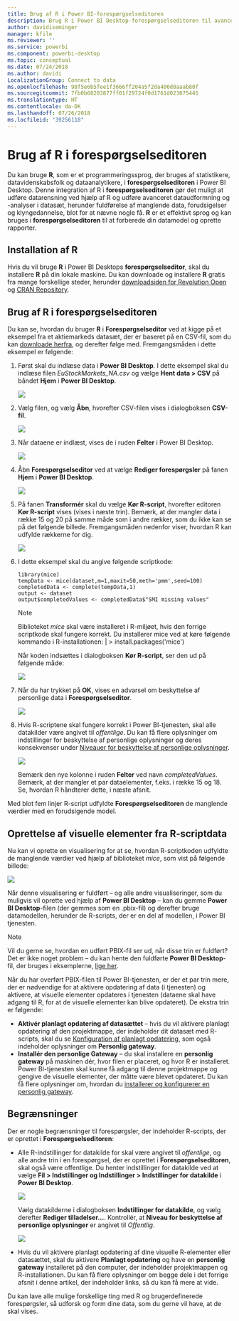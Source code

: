 ```yaml
---
title: Brug af R i Power BI-forespørgselseditoren
description: Brug R i Power BI Desktop-forespørgselseditoren til avancerede analyser
author: davidiseminger
manager: kfile
ms.reviewer: ''
ms.service: powerbi
ms.component: powerbi-desktop
ms.topic: conceptual
ms.date: 07/24/2018
ms.author: davidi
LocalizationGroup: Connect to data
ms.openlocfilehash: 98f5e6b5fee1f3666ff204a5f2da400d0aaab80f
ms.sourcegitcommit: 7fb0b68203877ff01f29724f0d1761d023075445
ms.translationtype: HT
ms.contentlocale: da-DK
ms.lasthandoff: 07/26/2018
ms.locfileid: "39256118"
---
```

# <a name="using-r-in-query-editor"></a>Brug af R i forespørgselseditoren
Du kan bruge **R**, som er et programmeringssprog, der bruges af statistikere, datavidenskabsfolk og dataanalytikere, i **forespørgselseditoren** i Power BI Desktop. Denne integration af R i **forespørgselseditoren** gør det muligt at udføre datarensning ved hjælp af R og udføre avanceret dataudformning og -analyser i datasæt, herunder fuldførelse af manglende data, forudsigelser og klyngedannelse, blot for at nævne nogle få. **R** er et effektivt sprog og kan bruges i **forespørgselseditoren** til at forberede din datamodel og oprette rapporter.

## <a name="installing-r"></a>Installation af R
Hvis du vil bruge **R** i Power BI Desktops **forespørgselseditor**, skal du installere **R** på din lokale maskine. Du kan downloade og installere **R** gratis fra mange forskellige steder, herunder [downloadsiden for Revolution Open](https://mran.revolutionanalytics.com/download/) og [CRAN Repository](https://cran.r-project.org/bin/windows/base/).

## <a name="using-r-in-query-editor"></a>Brug af R i forespørgselseditoren
Du kan se, hvordan du bruger **R** i **Forespørgselseditor** ved at kigge på et eksempel fra et aktiemarkeds datasæt, der er baseret på en CSV-fil, som du kan [downloade herfra](http://download.microsoft.com/download/F/8/A/F8AA9DC9-8545-4AAE-9305-27AD1D01DC03/EuStockMarkets_NA.csv), og derefter følge med. Fremgangsmåden i dette eksempel er følgende:

1. Først skal du indlæse data i **Power BI Desktop**. I dette eksempel skal du indlæse filen *EuStockMarkets_NA.csv* og vælge **Hent data > CSV** på båndet **Hjem** i **Power BI Desktop**.

   ![](media/desktop-r-in-query-editor/r-in-query-editor_1.png)
2. Vælg filen, og vælg **Åbn**, hvorefter CSV-filen vises i dialogboksen **CSV-fil**.

   ![](media/desktop-r-in-query-editor/r-in-query-editor_2.png)
3. Når dataene er indlæst, vises de i ruden **Felter** i Power BI Desktop.

   ![](media/desktop-r-in-query-editor/r-in-query-editor_3.png)
4. Åbn **Forespørgselseditor** ved at vælge **Rediger forespørgsler** på fanen **Hjem** i **Power BI Desktop**.

   ![](media/desktop-r-in-query-editor/r-in-query-editor_4.png)
5. På fanen **Transformér** skal du vælge **Kør R-script**, hvorefter editoren **Kør R-script** vises (vises i næste trin). Bemærk, at der mangler data i række 15 og 20 på samme måde som i andre rækker, som du ikke kan se på det følgende billede. Fremgangsmåden nedenfor viser, hvordan R kan udfylde rækkerne for dig.

   ![](media/desktop-r-in-query-editor/r-in-query-editor_5d.png)
6. I dette eksempel skal du angive følgende scriptkode:

       library(mice)
       tempData <- mice(dataset,m=1,maxit=50,meth='pmm',seed=100)
       completedData <- complete(tempData,1)
       output <- dataset
       output$completedValues <- completedData$"SMI missing values"

   > [!NOTE]
   > Biblioteket *mice* skal være installeret i R-miljøet, hvis den forrige scriptkode skal fungere korrekt. Du installerer mice ved at køre følgende kommando i R-installationen: |      > install.packages('mice')
   > 
   > 

   Når koden indsættes i dialogboksen **Kør R-script**, ser den ud på følgende måde:

   ![](media/desktop-r-in-query-editor/r-in-query-editor_5b.png)
7. Når du har trykket på **OK**, vises en advarsel om beskyttelse af personlige data i **Forespørgselseditor**.

   ![](media/desktop-r-in-query-editor/r-in-query-editor_6.png)
8. Hvis R-scriptene skal fungere korrekt i Power BI-tjenesten, skal alle datakilder være angivet til *offentlige*. Du kan få flere oplysninger om indstillinger for beskyttelse af personlige oplysninger og deres konsekvenser under [Niveauer for beskyttelse af personlige oplysninger](desktop-privacy-levels.md).

   ![](media/desktop-r-in-query-editor/r-in-query-editor_7.png)

   Bemærk den nye kolonne i ruden **Felter** ved navn *completedValues*. Bemærk, at der mangler et par dataelementer, f.eks. i række 15 og 18. Se, hvordan R håndterer dette, i næste afsnit.


Med blot fem linjer R-script udfyldte **Forespørgselseditoren** de manglende værdier med en forudsigende model.

## <a name="creating-visuals-from-r-script-data"></a>Oprettelse af visuelle elementer fra R-scriptdata
Nu kan vi oprette en visualisering for at se, hvordan R-scriptkoden udfyldte de manglende værdier ved hjælp af biblioteket *mice*, som vist på følgende billede:

![](media/desktop-r-in-query-editor/r-in-query-editor_8a.png)

Når denne visualisering er fuldført – og alle andre visualiseringer, som du muligvis vil oprette ved hjælp af **Power BI Desktop** – kan du gemme **Power BI Desktop**-filen (der gemmes som en .pbix-fil) og derefter bruge datamodellen, herunder de R-scripts, der er en del af modellen, i Power BI tjenesten.

> [!NOTE]
> Vil du gerne se, hvordan en udført PBIX-fil ser ud, når disse trin er fuldført? Det er ikke noget problem – du kan hente den fuldførte **Power BI Desktop**-fil, der bruges i eksemplerne, [lige her](http://download.microsoft.com/download/F/8/A/F8AA9DC9-8545-4AAE-9305-27AD1D01DC03/Complete%20Values%20with%20R%20in%20PQ.pbix).

Når du har overført PBIX-filen til Power BI-tjenesten, er der et par trin mere, der er nødvendige for at aktivere opdatering af data (i tjenesten) og aktivere, at visuelle elementer opdateres i tjenesten (dataene skal have adgang til R, for at de visuelle elementer kan blive opdateret). De ekstra trin er følgende:

* **Aktivér planlagt opdatering af datasættet** – hvis du vil aktivere planlagt opdatering af den projektmappe, der indeholder dit datasæt med R-scripts, skal du se [Konfiguration af planlagt opdatering](refresh-scheduled-refresh.md), som også indeholder oplysninger om **Personlig gateway**.
* **Installér den personlige Gateway** – du skal installere en **personlig gateway** på maskinen dér, hvor filen er placeret, og hvor R er installeret. Power BI-tjenesten skal kunne få adgang til denne projektmappe og gengive de visuelle elementer, der måtte være blevet opdateret. Du kan få flere oplysninger om, hvordan du [installerer og konfigurerer en personlig gateway](service-gateway-personal-mode.md).

## <a name="limitations"></a>Begrænsninger
Der er nogle begrænsninger til forespørgsler, der indeholder R-scripts, der er oprettet i **Forespørgselseditoren**:

* Alle R-indstillinger for datakilde for skal være angivet til *offentlige*, og alle andre trin i en forespørgsel, der er oprettet i **Forespørgselseditoren**, skal også være offentlige. Du henter indstillinger for datakilde ved at vælge **Fil > Indstillinger og Indstillinger > Indstillinger for datakilde** i **Power BI Desktop**.

  ![](media/desktop-r-in-query-editor/r-in-query-editor_9.png)

  Vælg datakilderne i dialogboksen **Indstillinger for datakilde**, og vælg derefter **Rediger tilladelser...**. Kontrollér, at **Niveau for beskyttelse af personlige oplysninger** er angivet til *Offentlig*.

  ![](media/desktop-r-in-query-editor/r-in-query-editor_10.png)    
* Hvis du vil aktivere planlagt opdatering af dine visuelle R-elementer eller datasættet, skal du aktivere **Planlagt opdatering** og have en **personlig gateway** installeret på den computer, der indeholder projektmappen og R-installationen. Du kan få flere oplysninger om begge dele i det forrige afsnit i denne artikel, der indeholder links, så du kan få mere at vide.

Du kan lave alle mulige forskellige ting med R og brugerdefinerede forespørgsler, så udforsk og form dine data, som du gerne vil have, at de skal vises.

